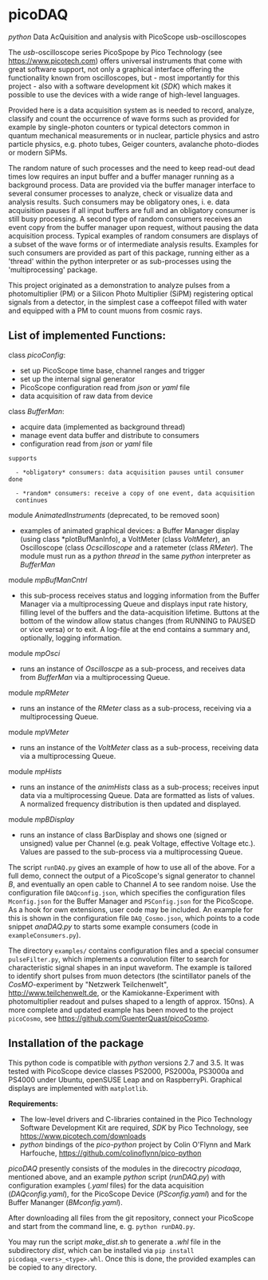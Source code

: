 # picoDAQ

*python* Data AcQuisition and analysis with PicoScope usb-oscilloscopes

The *usb*-oscilloscope series PicoSpope by Pico Technology 
(see <https://www.picotech.com>)
offers universal instruments that come with great software support, not
only a graphical interface offering the functionality known from oscilloscopes, 
but - most importantly for this project - also with a software development kit
(*SDK*) which makes it possible to use the devices with a wide range of
high-level languages. 

Provided here is a data acquisition system as is needed to record, 
analyze, classify and count the occurrence of wave forms such as provided 
for example by single-photon counters or typical detectors common in 
quantum mechanical measurements or in nuclear, particle physics and astro
particle physics, e.g. photo tubes, Geiger counters, avalanche photo-diodes
or modern SiPMs.

The random nature of such processes and the need to keep read-out dead 
times low requires an input buffer and a buffer manager running as a 
background process. Data are provided via the buffer manager 
interface to several consumer processes to analyze, check or visualize 
data and analysis results. Such consumers may be obligatory ones, 
i. e. data acquisition pauses if all input buffers are full and an 
obligatory consumer is still busy processing. A second type of random 
consumers receives an event copy from the buffer manager upon request, 
without pausing the data acquisition process. Typical examples of 
random consumers are displays of a subset of the wave forms or of 
intermediate analysis results. Examples for such consumers are provided
as part of this package, running either as a 'thread' within the python
interpreter or as sub-processes using the 'multiprocessing' package.

This project originated as a demonstration to analyze pulses from a 
photomultiplier (PM) or a Silicon Photo Multiplier (SiPM) registering
optical signals from  a detector, in the simplest case a coffeepot
filled with water and equipped with a PM to count muons from cosmic rays. 

## List of implemented **Functions**:

   class *picoConfig*:

   - set up PicoScope time base, channel ranges and trigger
   - set up the internal signal generator
   - PicoScope configuration read from *json* or *yaml* file
   - data acquisition of raw data from device

  class *BufferMan*:

   - acquire data (implemented as background thread)
   - manage event data buffer and distribute to consumers
   - configuration read from *json* or *yaml* file

    supports 
    
      - *obligatory* consumers: data acquisition pauses until consumer done

      - *random* consumers: receive a copy of one event, data acquisition 
      continues

  module *AnimatedInstruments* (deprecated, to be removed soon)

   - examples of animated graphical devices: a Buffer Manager display
        (using class *plotBufManInfo), a VoltMeter (class *VoltMeter*),
         an Oscilloscope (class *Ocscilloscope* and a ratemeter
         (class *RMeter*). The module must run as a *python* *thread* in
         the same *python* interpreter as *BufferMan*

 
  module *mpBufManCntrl*

   - this sub-process receives status and logging information from the Buffer
     Manager via a multiprocessing Queue and displays input rate history, filling
     level of the buffers and the data-acquisition lifetime. Buttons at the bottom
     of the window allow status changes (from RUNNING to PAUSED or vice versa) or to
     exit. A log-file at the end contains a summary and, optionally, logging
     information. 

  module *mpOsci*

   - runs an instance of *Oscilloscpe* as a sub-process, and receives
        data from *BufferMan* via a multiprocessing Queue.

  module *mpRMeter* 

   - runs an instance of the *RMeter* class as a sub-process, receiving
        via a multiprocessing Queue.

  module *mpVMeter* 

   - runs an instance of the *VoltMeter* class as a sub-process, receiving
        data via a multiprocessing Queue.

  module *mpHists* 
 
  - runs an instance of the *animHists* class as a sub-process; receives 
       input data via a multiprocessing Queue. Data are formatted as lists 
       of values. A normalized frequency distribution is then updated and 
       displayed.

  module *mpBDisplay* 

  - runs an instance of class BarDisplay and shows one (signed or unsigned)
       value per Channel (e.g. peak Voltage, effective Voltage etc.). Values 
       are passed to the sub-process via a multiprocessing Queue.

The script `runDAQ.py` gives an example of how to use all of the above. For a
full demo, connect the output of a PicoScope's signal generator to channel *B*,
and eventually an open cable to Channel *A* to see random noise. 
Use the configuration file `DAQconfig.json`, which specifies the configuration files `Mconfig.json` for the Buffer Manager and `PSConfig.json` for the
PicoScope. As a hook for own extensions, user code may be included. An example for this is shown in the configuration file `DAQ_Cosmo.json`, which points to a code snippet *anaDAQ.py* to starts some example consumers (code in
`exampleConsumers.py`).

The directory `examples/` contains configuration files and a special consumer
`pulseFilter.py`, which implements a convolution filter to search for
characteristic signal shapes in an input waveform. The example is
tailored to identify short pulses from muon detectors (the scintillator
panels of the *CosMO*-experiment by "Netzwerk Teilchenwelt", 
<http://www.teilchenwelt.de>, or the Kamiokanne-Experiment
with photomultiplier readout and pulses shaped to a length of approx. 150ns).
A more complete and updated example has been moved to the project `picoCosmo`,
see <https://github.com/GuenterQuast/picoCosmo>. 


## Installation of the package

This python code is compatible with *python* versions 2.7 and 3.5.
It was tested with PicoScope device classes PS2000, PS2000a,
PS3000a and PS4000 under Ubuntu, openSUSE Leap and on RaspberryPi.
Graphical displays are implemented with `matplotlib`.

**Requirements:**

  - The low-level drivers and C-libraries contained in the Pico Technology
    Software Development Kit are required,  *SDK* by Pico Technology,
    see  https://www.picotech.com/downloads
  - *python* bindings of the *pico-python* project by Colin O'Flynn
    and Mark Harfouche, https://github.com/colinoflynn/pico-python

*picoDAQ* presently consists of the modules in the direcoctry *picodaqa*, mentioned
above, and an example *python* script (*runDAQ.py*) with configuration examples
(*.yaml* files) for the data acquisition (*DAQconfig.yaml*), for the PicoScope
Device (*PSconfig.yaml*) and for the Buffer Mananger (*BMconfig.yaml*).

After downloading all files from the git repository, connect your PicoScope
and start from the command line, e. g. `python runDAQ.py`. 

You may run the script *make_dist.sh* to generate a *.whl* file in the
subdirectory *dist*, which can be installed via `pip install
picodaqa_<vers>_<type>.whl`. Once this is done, the provided examples can
be copied to any directory. 


